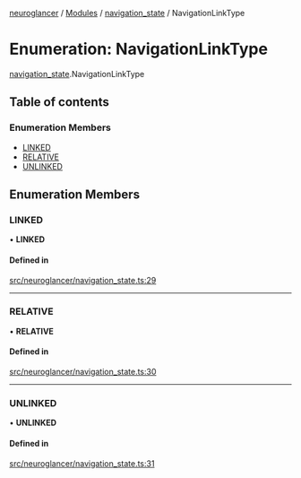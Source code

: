 [neuroglancer](../README.md) / [Modules](../modules.md) / [navigation\_state](../modules/navigation_state.md) / NavigationLinkType

# Enumeration: NavigationLinkType

[navigation_state](../modules/navigation_state.md).NavigationLinkType

## Table of contents

### Enumeration Members

- [LINKED](navigation_state.NavigationLinkType.md#linked)
- [RELATIVE](navigation_state.NavigationLinkType.md#relative)
- [UNLINKED](navigation_state.NavigationLinkType.md#unlinked)

## Enumeration Members

### LINKED

• **LINKED**

#### Defined in

[src/neuroglancer/navigation_state.ts:29](https://github.com/ActiveBrainAtlas2/neuroglancer/blob/540617bc/src/neuroglancer/navigation_state.ts#L29)

___

### RELATIVE

• **RELATIVE**

#### Defined in

[src/neuroglancer/navigation_state.ts:30](https://github.com/ActiveBrainAtlas2/neuroglancer/blob/540617bc/src/neuroglancer/navigation_state.ts#L30)

___

### UNLINKED

• **UNLINKED**

#### Defined in

[src/neuroglancer/navigation_state.ts:31](https://github.com/ActiveBrainAtlas2/neuroglancer/blob/540617bc/src/neuroglancer/navigation_state.ts#L31)
